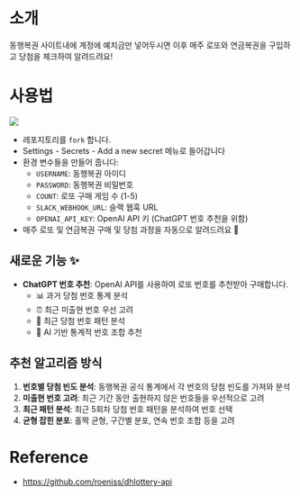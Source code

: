 # 소개 

동행복권 사이트내에 계정에 예치금만 넣어두시면 이후 매주 로또와 연금복권을 구입하고 당첨을 체크하여 알려드려요!  

# 사용법 

![](./.github/images/check.png)

- 레포지토리를 `fork`  합니다. 
- Settings - Secrets - Add a new secret 메뉴로 들어갑니다
- 환경 변수들을 만들어 줍니다:
  - `USERNAME`: 동행복권 아이디
  - `PASSWORD`: 동행복권 비밀번호
  - `COUNT`: 로또 구매 게임 수 (1-5)
  - `SLACK_WEBHOOK_URL`: 슬랙 웹훅 URL
  - `OPENAI_API_KEY`: OpenAI API 키 (ChatGPT 번호 추천을 위함)
- 매주 로또 및 연금복권 구매 및 당첨 과정을 자동으로 알려드려요 🎉

## 새로운 기능 ✨
- **ChatGPT 번호 추천**: OpenAI API를 사용하여 로또 번호를 추천받아 구매합니다.
  - 📊 과거 당첨 번호 통계 분석
  - ⏰ 최근 미출현 번호 우선 고려
  - 🎯 최근 당첨 번호 패턴 분석
  - 🧠 AI 기반 통계적 번호 조합 추천

## 추천 알고리즘 방식
1. **번호별 당첨 빈도 분석**: 동행복권 공식 통계에서 각 번호의 당첨 빈도를 가져와 분석
2. **미출현 번호 고려**: 최근 기간 동안 출현하지 않은 번호들을 우선적으로 고려
3. **최근 패턴 분석**: 최근 5회차 당첨 번호 패턴을 분석하여 번호 선택
4. **균형 잡힌 분포**: 홀짝 균형, 구간별 분포, 연속 번호 조합 등을 고려

# Reference 
- https://github.com/roeniss/dhlottery-api
